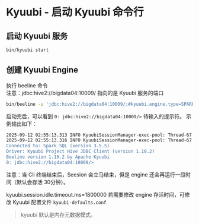 # Kyuubi - 启动 Kyuubi 命令行

## 启动 Kyuubi 服务
```bash
bin/kyuubi start 
```

## 创建 Kyuubi Engine 
执行 beeline 命令   
注意：jdbc:hive2://bigdata04:10009/ 指向的是 Kyuubi 服务的端口  
```bash
bin/beeline -u 'jdbc:hive2://bigdata04:10009/;#kyuubi.engine.type=SPARK_SQL;spark.master=yarn;spark.submit.deployMode=cluster' -n root
```

启动完后，可以看到 `0: jdbc:hive2://bigdata04:10009/>` 待输入的提示符。 示例输出如下：    
```bash
2025-09-12 02:55:13.313 INFO KyuubiSessionManager-exec-pool: Thread-67 org.apache.kyuubi.shaded.zookeeper.ZooKeeper: Session: 0x100002266820001 closed
2025-09-12 02:55:13.316 INFO KyuubiSessionManager-exec-pool: Thread-67 org.apache.kyuubi.operation.LaunchEngine: Processing root's query[e4421b0e-4123-40ec-b614-7564266e42ed]: RUNNING_STATE -> FINISHED_STATE, time taken: 47.994 seconds
Connected to: Spark SQL (version 3.5.5)
Driver: Kyuubi Project Hive JDBC Client (version 1.10.2)
Beeline version 1.10.2 by Apache Kyuubi
0: jdbc:hive2://bigdata04:10009/>
```

注意：当 Cli 终端结束后，Seesion 会立马结束，但是 engine 还会再运行一段时间（默认会存活 30分钟）。    

kyuubi.session.idle.timeout.ms=1800000 若需要修改 engine 存活时间，可修改 Kyuubi 配置文件 `kyuubi-defaults.conf`  


>kyuubi 默认是内存元数据模式。   
